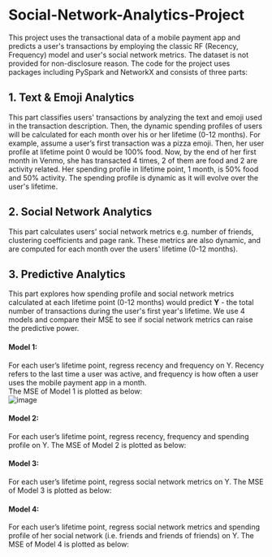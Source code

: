 # Social-Network-Analytics-Project
This project uses the transactional data of a mobile payment app and predicts a user's transactions by employing the classic RF (Recency, Frequency) model and user's social network metrics. The dataset is not provided for non-disclosure reason. The code for the project uses packages including PySpark and NetworkX and consists of three parts:
## 1. Text & Emoji Analytics
This part classifies users' transactions by analyzing the text and emoji used in the transaction description. Then, the dynamic spending profiles of users will be calculated for each month over his or her lifetime (0-12 months). For example, assume a user’s first transaction was a pizza emoji. Then, her user profile at lifetime point 0 would be 100% food. Now, by the end of her first month in Venmo, she has transacted 4 times, 2 of them are food and 2 are activity related. Her spending profile in lifetime point, 1 month, is 50% food and 50% activity. The spending profile is dynamic as it will evolve over the user's lifetime.
## 2. Social Network Analytics
This part calculates users' social network metrics e.g. number of friends, clustering coefficients and page rank. These metrics are also dynamic, and are computed for each month over the users' lifetime (0-12 months). 
## 3. Predictive Analytics 
This part explores how spending profile and social network metrics calculated at each lifetime point (0-12 months) would predict **Y** - the total number of transactions during the user's first year's lifetime. We use 4 models and compare their MSE to see if social network metrics can raise the predictive power.
#### Model 1: 
For each user’s lifetime point, regress recency and frequency on Y. Recency refers to the last time a user was active, and frequency is how often a user uses the mobile payment app in a month. <br />
The MSE of Model 1 is plotted as below: <br />
![image](https://github.com/yvettepeng/Social-Network-Analytics-Project/blob/master/MSE_Model%201.png)
#### Model 2: 
For each user’s lifetime point, regress recency, frequency and spending profile on Y.
The MSE of Model 2 is plotted as below:
#### Model 3: 
For each user’s lifetime point, regress social network metrics on Y.
The MSE of Model 3 is plotted as below:
#### Model 4: 
For each user’s lifetime point, regress social network metrics and spending profile of her social network (i.e. friends and friends of friends) on Y.
The MSE of Model 4 is plotted as below:
